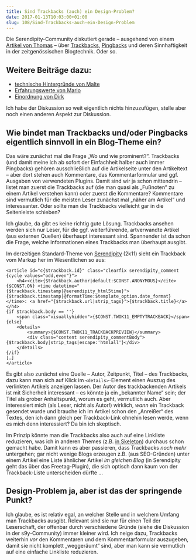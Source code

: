 ```yaml
---
title: Sind Trackbacks (auch) ein Design-Problem?
date: 2017-01-13T10:03:00+01:00
slug: 108/Sind-Trackbacks-auch-ein-Design-Problem
---
```


Die Serendipity-Community diskutiert gerade – ausgehend von einem [Artikel von Thomas](https://netz-rettung-recht.de/archives/1964-Sind-Trackbacks-und-Pingbacks-out.html) – über [Trackbacks](https://de.wikipedia.org/wiki/Trackback), [Pingbacks](https://de.wikipedia.org/wiki/Pingback) und deren Sinnhaftigkeit in der zeitgenössischen Blogtechnik. Oder so.

## Weitere Beiträge dazu:

-   [technische Hintergründe von Malte](https://www.onli-blogging.de/1596/Zu-Sind-Trackbacks-und-Pingbacks-out.html)
-   [Erfahrungswerte von Mario](https://blog.hommel-net.de/archives/427-Wo-sind-all-die-Trackbacks-hin.html)
-   [Einordnung von Dirk](https://www.deimeke.net/dirk/blog/index.php?/archives/3766-Trackbacks-....html)

Ich habe der Diskussion so weit eigentlich nichts hinzuzufügen, stelle aber noch einen anderen Aspekt zur Diskussion.

## Wie bindet man Trackbacks und/oder Pingbacks eigentlich sinnvoll in ein Blog-Theme ein?

Das wäre zunächst mal die Frage „Wo und wie prominent?“. Trackbacks (und damit meine ich ab sofort der Einfachheit halber auch immer Pingbacks) gehören ausschließlich auf die Artikelseite unter den Artikeltext – aber dort stehen auch Kommentare, das Kommentarformular und ggf. Ausgaben von verwendeten Plugins. Damit sind wir ja schon mittendrin – listet man zuerst die Trackbacks auf (die man quasi als „Fußnoten“ zu einem Artikel verstehen kann) oder zuerst die Kommentare? Kommentare sind vermutlich für die meisten Leser zunächst mal „näher am Artikel“ und interessanter. Oder sollte man die Trackbacks vielleicht gar in die Seitenleiste schieben?

Ich glaube, da gibt es keine richtig gute Lösung. Trackbacks ansehen werden sich nur Leser, für die ggf. weiterführende, artverwandte Artikel (aus externen Quellen) überhaupt interessant sind. Spannender ist da schon die Frage, welche Informationen eines Trackbacks man überhaupt ausgibt.

Im derzeitigen Standard-Theme von [Serendipity](https://s9y.org) (2k11) sieht ein Trackback vom Markup her im Wesentlichen so aus:

```smarty
<article id="c{$trackback.id}" class="clearfix serendipity_comment {cycle values="odd,even"}">
    <h4><cite>{$trackback.author|default:$CONST.ANONYMOUS}</cite> {$CONST.ON} <time datetime="{$trackback.timestamp|@serendipity_html5time}">{$trackback.timestamp|@formatTime:$template_option.date_format}</time>: <a href="{$trackback.url|strip_tags}">{$trackback.title}</a></h4>
{if $trackback.body == ''}
    <span class="visuallyhidden">{$CONST.TWOK11_EMPTYTRACKBACK}</span>
{else}
    <details>
        <summary>{$CONST.TWOK11_TRACKBACKPREVIEW}</summary>
        <div class="content serendipity_commentBody">{$trackback.body|strip_tags|escape:'htmlall'}</div>
    </details>
{/if}
[…]
</article>
```

Es gibt also zunächst eine Quelle – Autor, Zeitpunkt, Titel – des Trackbacks, dazu kann man sich auf Klick im `<details>`\-Element einen Auszug des verlinkten Artikels anzeigen lassen. Der Autor des trackbackenden Artikels ist mit Sicherheit interessant – es könnte ja ein „bekannter Name“ sein; der Titel als grober Anhaltspunkt, worum es geht, vermutlich auch. Aber interessiert mich (als Leser, nicht als Autor!) wirklich, _wann_ ein Trackback gesendet wurde und brauche ich im Artikel schon den „Anreißer“ des Textes, den ich dann gleich per Trackback-Link ohnehin lesen werde, wenn es mich denn interessiert? Da bin ich skeptisch.

Im Prinzip könnte man die Trackbacks also auch auf eine Linkliste reduzieren, was ich in anderen Themes (z.B. [in Skeleton](https://github.com/s9y/Serendipity/blob/master/templates/skeleton/trackbacks.tpl)) durchaus schon gemacht habe. Damit kann es aber passieren, dass Trackbacks _noch mehr_ untergehen; gar nicht wenige Blogs erzeugen z.B. (aus SEO-Gründen) unter einem Artikel eine Liste ähnlicher Artikel _im gleichen Blog_ (in Serendipity geht das über das Freetag-Plugin), die sich optisch dann kaum von der Trackback-Liste unterscheiden dürfte …

## Design-Problem ja, aber ist das der springende Punkt?

Ich glaube, es ist relativ egal, an welcher Stelle und in welchem Umfang man Trackbacks ausgibt. Relevant sind sie nur für einen Teil der Leserschaft, der offenbar durch verschiedene Gründe (siehe die Diskussion in der s9y-Community) immer kleiner wird. Ich neige dazu, Trackbacks weiterhin _vor_ den Kommentaren und dem Kommentarformular auszugeben, damit sie nicht komplett „weggeräumt“ sind, aber man kann sie vermutlich auf eine einfache Linkliste reduzieren.
